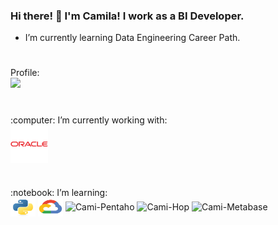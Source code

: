 ### Hi there! 👋 I'm Camila! I work as a BI Developer.

<!--
**camilafernandesb/camilafernandesb** is a ✨ _special_ ✨ repository because its `README.md` (this file) appears on your GitHub profile.

Here are some ideas to get you started:

- 🔭 I’m currently working on ...
- 🌱 I’m currently learning ...
- 👯 I’m looking to collaborate on ...
- 🤔 I’m looking for help with ...
- 💬 Ask me about ...
- 📫 How to reach me: ...
- 😄 Pronouns: ...
- ⚡ Fun fact: ...
-->
- I’m currently learning Data Engineering Career Path.
#
<div>
Profile:  <br>
 <a href="https://www.linkedin.com/in/camilafernandesb" target="_blank"><img src="https://img.shields.io/badge/-LinkedIn-%230077B5?style=for-the-badge&logo=linkedin&logoColor=white" target="_blank"></a> 
  </div> 

#
<div style="display: inline_block">
:computer: I’m currently working with: <br>        
  <img align="center" alt="Cami-Oracle" height="60" width="60" src="https://github.com/devicons/devicon/blob/master/icons/oracle/oracle-original.svg">

</div>

#
<div style="display: inline_block">
 :notebook: I’m learning: <br>        
  <img align="center" alt="Cami-Python" height="30" width="40" src="https://raw.githubusercontent.com/devicons/devicon/master/icons/python/python-original.svg">
  <img align="center" alt="Cami-GCP" height="30" width="40" src="https://github.com/devicons/devicon/blob/master/icons/googlecloud/googlecloud-original.svg">
  <img align="center" alt="Cami-Pentaho" height="35" width="80" src= "https://seeklogo.com/images/P/pentaho-logo-062C78B662-seeklogo.com.png">
  <img align="center" alt="Cami-Hop" height="30" width="40" src= "https://github.com/camilafernandesb/camilafernandesb/assets/159020999/bef25bf5-bf85-4053-894d-44f09c633b6d">
  <img align="center" alt="Cami-Metabase" height="60" width="90" src= "https://www.vectorlogo.zone/logos/metabase/metabase-ar21.svg">

</div>

 

